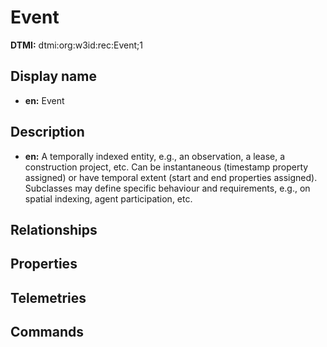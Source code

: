 # Event
**DTMI:** dtmi:org:w3id:rec:Event;1
## Display name
- **en:** Event
## Description
- **en:** A temporally indexed entity, e.g., an observation, a lease, a construction project, etc. Can be instantaneous (timestamp property assigned) or have temporal extent (start and end properties assigned). Subclasses may define specific behaviour and requirements, e.g., on spatial indexing, agent participation, etc.
## Relationships
## Properties
## Telemetries
## Commands

